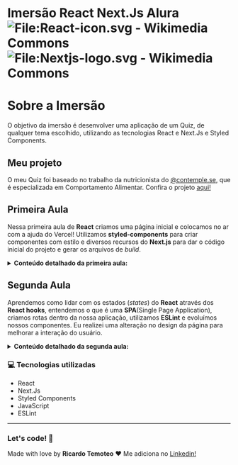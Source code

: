 # Imersão React Next.Js Alura![File:React-icon.svg - Wikimedia Commons](https://upload.wikimedia.org/wikipedia/commons/thumb/a/a7/React-icon.svg/100px-React-icon.svg.png)![File:Nextjs-logo.svg - Wikimedia Commons](https://upload.wikimedia.org/wikipedia/commons/thumb/8/8e/Nextjs-logo.svg/100px-Nextjs-logo.svg.png)

# Sobre a Imersão

O objetivo da imersão é desenvolver uma aplicação de um Quiz, de qualquer tema escolhido, utilizando as tecnologias React e Next.Js e Styled Components. 



## Meu projeto

O meu Quiz foi baseado no trabalho da nutricionista do [@contemple.se](https://www.instagram.com/contemple.se/), que é especializada em Comportamento Alimentar. Confira o projeto [aqui!](https://quiz-contemplese.ricardoltt.vercel.app/)



## Primeira Aula

Nessa primeira aula de **React** criamos uma página inicial e colocamos no ar com a ajuda do Vercel! Utilizamos **styled-components** para criar componentes com estilo e diversos recursos do **Next.js** para dar o código inicial do projeto e gerar os arquivos de *build*.

<details><summary><b>Conteúdo detalhado da primeira aula:</b></summary>

- Iniciar um projeto com o *boilerplate* do React com Next.js e styled-components;

- Criar componentes React usando styled-components;

- Implementar tema (*theme*) para a interface;

- Fornecer as informações de tema e dados do quiz através de uma base de dados "mockada";

- Usaremos o Next.js para criar a tag `<head>` e as meta-infos necessárias;

- Faremos a publicação (*deploy*) na Vercel.

  

  Resultado:

  ![Gif tela aula 1](https://github.com/ricardoltt/aluraquiz-contemplese/blob/main/src/assets/gifAula1.gif)

  </details>



## Segunda Aula

Aprendemos como lidar com os estados (*states*) do **React** através dos **React hooks**, entendemos o que é uma **SPA**(Single Page Application), criamos rotas dentro da nossa aplicação, utilizamos **ESLint** e evoluímos nossos componentes. Eu realizei uma alteração no design da página para melhorar a interação do usuário.

<details><summary><b>Conteúdo detalhado da segunda aula:</b></summary>

- Instalar e rodar o Eslint, biblioteca de *linting* para JS;

- Entender o que é uma SPA;

- Criar componentes complexos com styled-components;

- Utilizar *props* com os componentes;

- Capturar de eventos em formulários (como clique);

- Gerenciar estado (*state*) de componentes com *hooks*;

- Passar dados em URLs através de `query params`;

- Utilizar `next/router` para implementação de rotas;

  

  Resultado:

  ![Gif tela aula 2](https://github.com/ricardoltt/aluraquiz-contemplese/blob/main/src/assets/gifAula2.gif)

  </details>



### 💻 Tecnologias utilizadas

- React
- Next.Js
- Styled Components
- JavaScript
- ESLint

------

### Let's code! 🚀

Made with love by **Ricardo Temoteo** ❤️ Me adiciona no [Linkedin!](https://www.linkedin.com/in/ricardoltt/)



